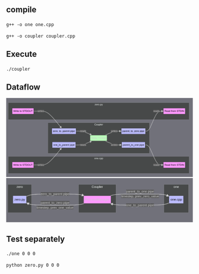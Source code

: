 ## compile
`g++ -o one one.cpp`

`g++ -o coupler coupler.cpp`

## Execute
`./coupler `

## Dataflow
![Dataflow Diagram](./imgs/Screenshot%20from%202024-12-03%2018-10-22.png)
![Dataflow Diagram](./imgs/Screenshot%20from%202024-12-04%2010-30-46.png)



## Test separately

`./one 0 0 0`

`python zero.py 0 0 0`

